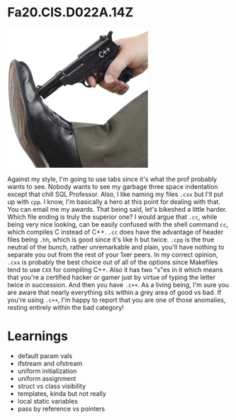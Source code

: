 # Fa20.CIS.D022A.14Z

![](misc/footgun.png)

Against my style, I'm going to use tabs since it's what the prof probably wants
to see. Nobody wants to see my garbage three space indentation except that chill
SQL Professor. Also, I like naming my files `.cxx` but I'll put up with `cpp`.
I know, I'm basically a hero at this point for dealing with that. You can email
me my awards. That being said, let's bikeshed a little harder. Which file ending
is truly the superior one? I would argue that `.cc`, while being very nice looking,
can be easily confused with the shell command `cc`, which compiles C instead
of C++. `.cc` does have the advantage of header files being `.hh`, which is good
since it's like h but twice. `.cpp` is the true neutral of the bunch, rather
unremarkable and plain, you'll have nothing to separate you out from the rest of
your 1xer peers. In my correct opinion, `.cxx` is probably the best choice out of
all of the options since Makefiles tend to use `CXX` for compiling C++. Also it has
two "x"es in it which means that you're a certified hacker or gamer just by
virtue of typing the letter twice in succession. And then you have `.c++`. As a
living being, I'm sure you are aware that nearly everything sits within a grey
area of good vs bad. If you're using `.c++`, I'm happy to report that you are one
of those anomalies, resting entirely within the bad category!

# Learnings

- default param vals
- ifstream and ofstream
- uniform initialization
- uniform assignment
- struct vs class visibility
- templates, kinda but not really
- local static variables
- pass by reference vs pointers
